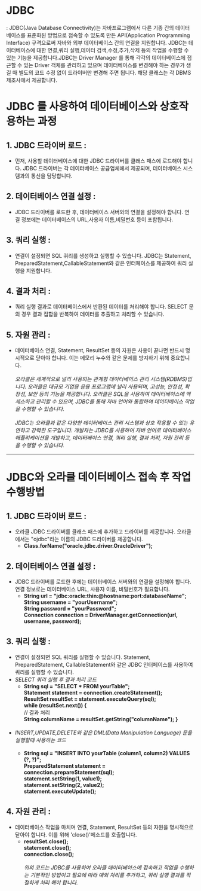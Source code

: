 # JDBC
: JDBC(Java Database Connectivity)는 자바프로그램에서 다른 기종 간의 데이터베이스를 표준화된 방법으로 접속할 수 있도록 만든 API(Application Programming Interface) 규격으로써 자바와 외부 데이터베이스 간의 연결을 지원합니다. JDBC는 데이터베이스에 대한 연결,쿼리 실행,데이터 검색,수정,추가,삭제 등의 작업을 수행할 수 있는 기능을 제공합니다.JDBC는 Driver Manager 를 통해 각각의 데이터베이스에 접근할 수 있는 Driver 객체를 관리하고 있으며 데이터베이스를 변경해야 하는 경우가 생길 때 별도의 코드 수정 없이 드라이버만 변경해 주면 됩니다. 해당 클래스는 각 DBMS 제조사에서 제공합니다.

# JDBC 를 사용하여 데이터베이스와 상호작용하는 과정
## 1. JDBC 드라이버 로드 : 
+ 먼저, 사용할 데이터베이스에 대한 JDBC 드라이버를 클래스 패스에 로드해야 합니다. JDBC 드라이버는 각 데이터베이스 공급업체에서 제공되며, 데이터베이스 시스템과의 통신을 담당합니다.
## 2. 데이터베이스 연결 설정 : 
+ JDBC 드라이버를 로드한 후, 데이터베이스 서버와의 연결을 설정해야 합니다. 연결 정보에는 데이터베이스의 URL,사용자 이름,비밀번호 등이 포함됩니다.
## 3. 쿼리 실행 : 
+ 연결이 설정되면 SQL 쿼리를 생성하고 실행할 수 있습니다. JDBC는 Statement, PreparedStatement,CallableStatement와 같은 인터페이스를 제공하여 쿼리 실행을 지원합니다.
## 4. 결과 처리 : 
+ 쿼리 실행 결과로 데이터베이스에서 반환된 데이터를 처리해야 합니다. SELECT 문의 경우 결과 집합을 반복하여 데이터를 추출하고 처리할 수 있습니다.
## 5. 자원 관리 : 
+ 데이터베이스 연결, Statement, ResultSet 등의 자원은 사용이 끝나면 반드시 명시적으로 닫아야 합니다. 이는 메모리 누수와 같은 문제를 방지하기 위해 중요합니다.</br></br>
*오라클은 세계적으로 널리 사용되는 관계형 데이터베이스 관리 시스템(RDBMS)입니다. 오라클은 대규모 기업용 응용 프로그램에 널리 사용되며, 고성능, 안정성, 확장성, 보안 등의 기능을 제공합니다. 오라클은 SQL을 사용하여 데이터베이스에 엑세스하고 관리할 수 있으며, JDBC를 통해 자바 언어와 통합하여 데이터베이스 작업을 수행할 수 있습니다.*</br></br>
*JDBC는 오라클과 같은 다양한 데이터베이스 관리 시스템과 상호 작용할 수 있는 유연하고 강력한 도구입니다. 개발자는 JDBC를 사용하여 자바 언어로 데이터베이스 애플리케이션을 개발하고, 데이터베이스 연결, 쿼리 실행, 결과 처리, 자원 관리 등을 수행할 수 있습니다.*

-----
# JDBC와 오라클 데이터베이스 접속 후 작업 수행방법
## 1. JDBC 드라이버 로드 : 
+ 오라클 JDBC 드라이버를 클래스 패스에 추가하고 드라이버를 제공합니다. 오라클에서는 "ojdbc"라는 이름의 JDBC 드라이버를 제공합니다.
    + **Class.forName("oracle.jdbc.driver.OracleDriver");**
## 2. 데이터베이스 연결 설정 : 
+ JDBC 드라이버를 로드한 후에는 데이터베이스 서버와의 연결을 설정해야 합니다. 연결 정보로는 데이터베이스 URL, 사용자 이름, 비밀번호가 필요합니다.
    + **String url = "jdbc:oracle:thin:@hostname:port:databaseName";**</BR>
**String username = "yourUsername";**</BR>
**String password = "yourPassword";**</BR>
**Connection connection = DriverManager.getConnection(url, username, password);**</BR>
## 3. 쿼리 실행 : 
+ 연결이 설정되면 SQL 쿼리를 실행할 수 있습니다. Statement, PreparedStatement, CallableStatement와 같은 JDBC 인터페이스를 사용하여 쿼리를 실행할 수 있습니다.
+ *SELECT 쿼리 실행 후 결과 처리 코드*
    + **String sql = "SELECT * FROM yourTable";** </BR>
    **Statement statement = connection.createStatement();**</BR>
    **ResultSet resultSet = statement.executeQuery(sql);**</BR>
    **while (resultSet.next()) {**</BR>
         // 결과 처리</BR>
    **String columnName = resultSet.getString("columnName");      }** </BR></BR>
+ *INSERT,UPDATE,DELETE와 같은 DML(Data Manipulation Language) 문을 실행할때 사용하는 코드*</br></br>
    + **String sql = "INSERT INTO yourTable (column1, column2) VALUES (?, ?)";**</br>
    **PreparedStatement statement = connection.prepareStatement(sql);**</br>
    **statement.setString(1, value1);**</br>
    **statement.setString(2, value2);**</br>
    **statement.executeUpdate();**</br>
## 4. 자원 관리 : 
+ 데이터베이스 작업을 마치며 연결, Statement, ResultSet 등의 자원을 명시적으로 닫아야 합니다. 이를 위해 'close()'메소드를 호출합니다.
    + **resultSet.close();**</br>
    **statement.close();**</br>
    **connection.close();**</br></br>
*위의 코드는 JDBC를 사용하여 오라클 데이터베이스에 접속하고 작업을 수행하는 기본적인 방법이고 필요에 따라 예외 처리를 추가하고, 쿼리 실행 결과를 적절하게 처리 해야 합니다.*

    



